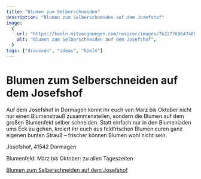 ```yaml
---
title: "Blumen zum Selberschneiden"
description: "Blumen zum Selberschneiden auf dem Josefshof"
image:
  {
    url: "https://koeln.mitvergnuegen.com/resizer/images/7b227769647468223a313238302c22686569676874223a3732307d/wp-content/uploads/sites/4/2018/09/keith-davey-1yr-nr2xp6i-unsplash-scaled.jpg.webp",
    alt: "Blumen zum Selberschneiden auf dem Josefshof",
  }
tags: ["draussen", "ideas", "koeln"]
---
```


# Blumen zum Selberschneiden auf dem Josefshof

Auf dem Josefshof in Dormagen könnt ihr euch von März bis Oktober nicht nur einen Blumenstrauß zusammenstellen, sondern die Blumen auf dem großen Blumenfeld selber schneiden. Statt einfach nur in den Blumenladen ums Eck zu gehen, kreiert ihr euch aus feldfrischen Blumen euren ganz eigenen bunten Strauß – frischer können Blumen wohl nicht sein.

Josefshof, 41542 Dormagen

Blumenfeld: März bis Oktober: zu allen Tageszeiten

[Blumen zum Selberschneiden auf dem Josefshof](https://koeln.mitvergnuegen.com/tipps/blumen-zum-selberschneiden-auf-dem-josefshof/)
